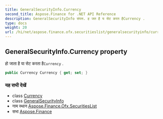 ```yaml
---
title: GeneralSecurityInfo.Currency
second_title: Aspose.Finance for .NET API Reference
description: GeneralSecurityInfo संपत्त. ह जत है य सेट करत हैCurrency .
type: docs
weight: 20
url: /hi/net/aspose.finance.ofx.securitieslist/generalsecurityinfo/currency/
---
```

## GeneralSecurityInfo.Currency property

हो जाता है या सेट करता है`Currency` .

```csharp
public Currency Currency { get; set; }
```

### यह सभी देखें

* class [Currency](../../../aspose.finance.ofx/currency/)
* class [GeneralSecurityInfo](../)
* नाम स्थान [Aspose.Finance.Ofx.SecuritiesList](../../generalsecurityinfo/)
* सभा [Aspose.Finance](../../../)


